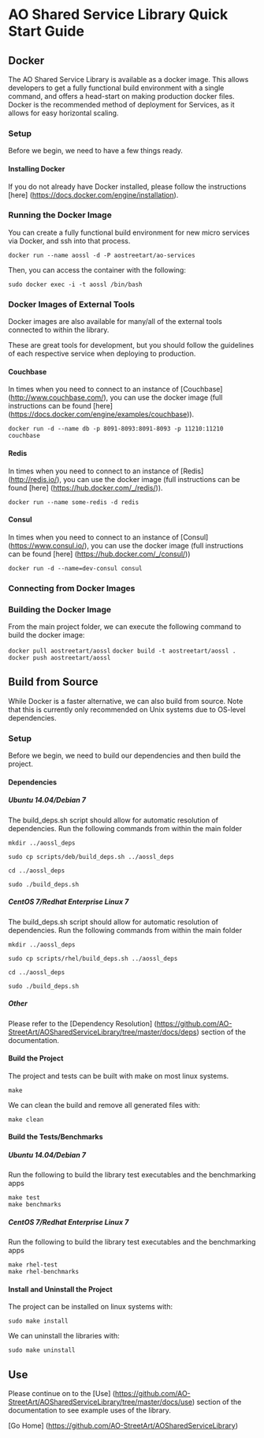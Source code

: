 # AO Shared Service Library Quick Start Guide

## Docker

The AO Shared Service Library is available as a docker image.  This allows developers to get a fully functional build environment with a single command, and offers a head-start on making production docker files.  Docker is the recommended method of deployment for Services, as it allows for easy horizontal scaling.

### Setup

Before we begin, we need to have a few things ready.

#### Installing Docker

If you do not already have Docker installed, please follow the instructions [here] (https://docs.docker.com/engine/installation).

### Running the Docker Image

You can create a fully functional build environment for new micro services via Docker, and ssh into that process.

`docker run --name aossl -d -P aostreetart/ao-services`

Then, you can access the container with the following:

`sudo docker exec -i -t aossl /bin/bash`

### Docker Images of External Tools

Docker images are also available for many/all of the external tools connected to within the library.

These are great tools for development, but you should follow the guidelines of each respective service when deploying to production.

#### Couchbase

In times when you need to connect to an instance of [Couchbase] (http://www.couchbase.com/), you can use the docker image (full instructions can be found [here] (https://docs.docker.com/engine/examples/couchbase)).

`docker run -d --name db -p 8091-8093:8091-8093 -p 11210:11210 couchbase`

#### Redis

In times when you need to connect to an instance of [Redis] (http://redis.io/), you can use the docker image (full instructions can be found [here] (https://hub.docker.com/_/redis/)).

`docker run --name some-redis -d redis`

#### Consul

In times when you need to connect to an instance of [Consul] (https://www.consul.io/), you can use the docker image (full instructions can be found [here] (https://hub.docker.com/_/consul/))

`docker run -d --name=dev-consul consul`

### Connecting from Docker Images

### Building the Docker Image

From the main project folder, we can execute the following command to build the docker image:

`docker pull aostreetart/aossl`
`docker build -t aostreetart/aossl .`
`docker push aostreetart/aossl`

## Build from Source

While Docker is a faster alternative, we can also build from source.  Note that this is currently only recommended on Unix systems due to OS-level dependencies.

### Setup

Before we begin, we need to build our dependencies and then build the project.

#### Dependencies

##### Ubuntu 14.04/Debian 7
The build_deps.sh script should allow for automatic resolution of dependencies.  Run the following commands from within the main folder

`mkdir ../aossl_deps`

`sudo cp scripts/deb/build_deps.sh ../aossl_deps`

`cd ../aossl_deps`

`sudo ./build_deps.sh`

##### CentOS 7/Redhat Enterprise Linux 7
The build_deps.sh script should allow for automatic resolution of dependencies.  Run the following commands from within the main folder

`mkdir ../aossl_deps`

`sudo cp scripts/rhel/build_deps.sh ../aossl_deps`

`cd ../aossl_deps`

`sudo ./build_deps.sh`

##### Other
Please refer to the [Dependency Resolution] (https://github.com/AO-StreetArt/AOSharedServiceLibrary/tree/master/docs/deps) section of the documentation.

#### Build the Project

The project and tests can be built with make on most linux systems.

`make`

We can clean the build and remove all generated files with:

`make clean`

#### Build the Tests/Benchmarks

##### Ubuntu 14.04/Debian 7

Run the following to build the library test executables and the benchmarking apps

    make test
    make benchmarks

##### CentOS 7/Redhat Enterprise Linux 7

Run the following to build the library test executables and the benchmarking apps

    make rhel-test
    make rhel-benchmarks

#### Install and Uninstall the Project

The project can be installed on linux systems with:

`sudo make install`

We can uninstall the libraries with:

`sudo make uninstall`

## Use
Please continue on to the [Use] (https://github.com/AO-StreetArt/AOSharedServiceLibrary/tree/master/docs/use) section of the documentation to see example uses of the library.

[Go Home] (https://github.com/AO-StreetArt/AOSharedServiceLibrary)
